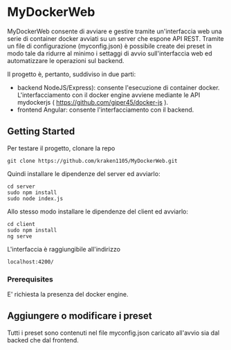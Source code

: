 # MyDockerWeb

MyDockerWeb consente di avviare e gestire tramite un'interfaccia web una serie di container docker avviati su un server che espone API REST. Tramite un file di configurazione (myconfig.json) è possibile create dei preset in modo tale da ridurre al minimo i settaggi di avvio sull'interfaccia web ed automatizzare le operazioni sul backend.

Il progetto è, pertanto, suddiviso in due parti:
- backend NodeJS/Express): consente l'esecuzione di container docker. L'interfacciamento con il docker engine avviene mediante le API mydockerjs ( https://github.com/giper45/docker-js ).
- frontend Angular: consente l'interfacciamento con il backend.

## Getting Started

Per testare il progetto, clonare la repo
```
git clone https://github.com/kraken1105/MyDockerWeb.git
```

Quindi installare le dipendenze del server ed avviarlo:
```
cd server
sudo npm install
sudo node index.js
```

Allo stesso modo installare le dipendenze del client ed avviarlo:
```
cd client
sudo npm install
ng serve
```

L'interfaccia è raggiungibile all'indirizzo
```
localhost:4200/
```

### Prerequisites

E' richiesta la presenza del docker engine.

## Aggiungere o modificare i preset

Tutti i preset sono contenuti nel file myconfig.json caricato all'avvio sia dal backed che dal frontend.


